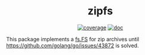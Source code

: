 <h1 align="center">zipfs</h1>

<p  align="center">
 <a href="https://codecov.io/gh/forensicanalysis/zipfs"><img src="https://codecov.io/gh/forensicanalysis/zipfs/branch/main/graph/badge.svg" alt="coverage" /></a>
 <a href="https://godocs.io/github.com/forensicanalysis/zipfs"><img src="https://godocs.io/github.com/forensicanalysis/zipfs?status.svg" alt="doc" /></a>
</p>

This package implements a [fs.FS](https://tip.golang.org/pkg/io/fs) for zip archives until https://github.com/golang/go/issues/43872 is solved.
